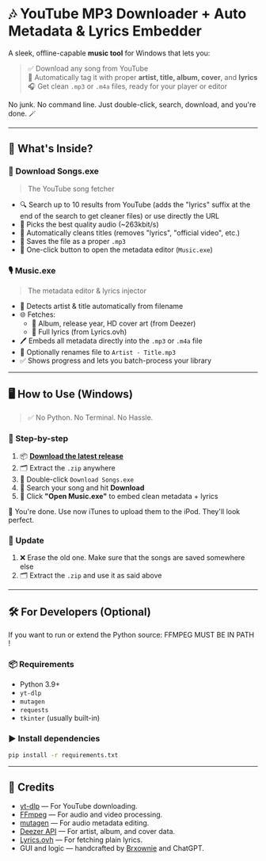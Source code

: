 # 🎶 YouTube MP3 Downloader + Auto Metadata & Lyrics Embedder

A sleek, offline-capable **music tool** for Windows that lets you:

> ✅ Download any song from YouTube  
> 🧠 Automatically tag it with proper **artist, title, album, cover**, and **lyrics**  
> 🎧 Get clean `.mp3` or `.m4a` files, ready for your player or editor

No junk. No command line. Just double-click, search, download, and you're done. 🪄

---

## 🧩 What's Inside?

### 🎵 Download Songs.exe
> The YouTube song fetcher

- 🔍 Search up to 10 results from YouTube (adds the "lyrics" suffix at the end of the search to get cleaner files) or use directly the URL
- 🎯 Picks the best quality audio (~263kbit/s)
- 🧹 Automatically cleans titles (removes "lyrics", "official video", etc.)
- 📁 Saves the file as a proper `.mp3`
- 🎼 One-click button to open the metadata editor (`Music.exe`)

### 🎙️ Music.exe
> The metadata editor & lyrics injector

- 🧠 Detects artist & title automatically from filename
- 🌐 Fetches:
  - 🎨 Album, release year, HD cover art (from Deezer)
  - 📝 Full lyrics (from Lyrics.ovh)
- 🖊️ Embeds all metadata directly into the `.mp3` or `.m4a` file
- 🎼 Optionally renames file to `Artist - Title.mp3`
- ✅ Shows progress and lets you batch-process your library

---

## 🖥️ How to Use (Windows)

> ✅ No Python. No Terminal. No Hassle.

### 🔄 Step-by-step

1. 📦 **[Download the latest release](https://github.com/Brxownie/Music-for-iPod/releases)**
2. 🗂️ Extract the `.zip` anywhere
3. 🚀 Double-click `Download Songs.exe`
4. 🔎 Search your song and hit **Download**
5. 🎼 Click **"Open Music.exe"** to embed clean metadata + lyrics

🎉 You're done. Use now iTunes to upload them to the iPod. They'll look perfect.

### 🔄 Update

1. ❌ Erase the old one. Make sure that the songs are saved somewhere else
2. 🗂️ Extract the `.zip` and use it as said above
---

## 🛠️ For Developers (Optional)

If you want to run or extend the Python source:
FFMPEG MUST BE IN PATH !

### 📦 Requirements
- Python 3.9+
- `yt-dlp`
- `mutagen`
- `requests`
- `tkinter` (usually built-in)

### ▶ Install dependencies

```bash
pip install -r requirements.txt
```
---

## 🙏 Credits

- [yt-dlp](https://github.com/yt-dlp/yt-dlp) — For YouTube downloading.
- [FFmpeg](https://ffmpeg.org/) — For audio and video processing.
- [mutagen](https://github.com/quodlibet/mutagen) — For audio metadata editing.
- [Deezer API](https://developers.deezer.com/api) — For artist, album, and cover data.
- [Lyrics.ovh](https://lyricsovh.docs.apiary.io) — For fetching plain lyrics.
- GUI and logic — handcrafted by [Brxownie](https://github.com/Brxownie) and ChatGPT.

